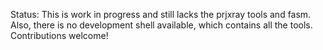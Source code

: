 Status:
This is work in progress and still lacks the prjxray tools and fasm.
Also, there is no development shell available, which contains all the tools.
Contributions welcome!
